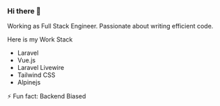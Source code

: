 ### Hi there 👋

Working as Full Stack Engineer. Passionate about writing efficient code.  

Here is my Work Stack
- Laravel
- Vue.js
- Laravel Livewire
- Tailwind CSS
- Alpinejs

⚡ Fun fact: Backend Biased

